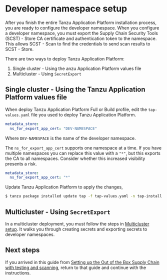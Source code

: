 # Developer namespace setup

After you finish the entire Tanzu Application Platform installation process, you are ready to configure the developer namespace. When you configure a developer namespace, you must export the Supply Chain Security Tools (SCST) - Store CA certificate and authentication token to the namespace. This allows SCST - Scan to find the credentials to send scan results to SCST - Store.

There are two ways to deploy Tanzu Application Platform: 

1. Single cluster - Using the anzu Application Platform values file
2. Multicluster - Using `SecretExport`

## Single cluster - Using the Tanzu Application Platform values file

When deploy Tanzu Application Platform Full or Build profile, edit the `tap-values.yaml` file you used to deploy Tanzu Application Platform.

```yaml
metadata_store:
  ns_for_export_app_cert: "DEV-NAMESPACE"
```

Where `DEV-NAMESPACE` is the name of the developer namespace.

The `ns_for_export_app_cert` supports one namespace at a time. If you have multiple namespaces you can replace this value with a `"*"`, but this exports the CA to all namespaces. Consider whether this increased visibility presents a risk.

```yaml
metadata_store:
  ns_for_export_app_cert: "*"
```

Update Tanzu Application Platform to apply the changes,

```bash
$ tanzu package installed update tap -f tap-values.yaml -n tap-install
```

## Multicluster - Using `SecretExport`

In a multicluster deployment, you must follow the steps in [Multicluster setup](multicluster-setup.hbs.md). It walks you through creating secrets and exporting secrets to developer namespaces.

## Next steps

If you arrived in this guide from [Setting up the Out of the Box Supply Chain with testing and scanning](../scc/ootb-supply-chain-testing-scanning.hbs.md#storing-scan-results), return to that guide and continue with the instructions.